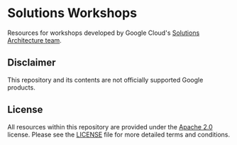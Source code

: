 # Solutions Workshops

Resources for workshops developed by Google Cloud's
[Solutions Architecture team](https://www.gcppodcast.com/post/episode-116-solution-architects-with-miles-ward-and-grace-mollison/).

## Disclaimer

This repository and its contents are not officially supported Google products.

## License

All resources within this repository are provided under the
[Apache 2.0](https://www.apache.org/licenses/LICENSE-2.0) license. Please see
the [LICENSE](/LICENSE) file for more detailed terms and conditions.
